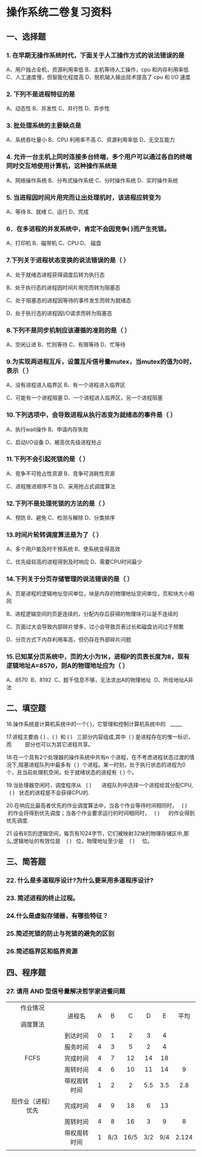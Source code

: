 # 操作系统二卷复习资料

## 一、选择题

### 1. 在早期无操作系统时代，下面关于人工操作方式的说法错误的是

A、用户独占全机，资源利用率低
B、主机等待人工操作，cpu 和内存利用率低
C、人工速度慢，但智能化程度高 
D、脱机输入输出技术提高了 cpu 和 I/O 速度

### 2. 下列不是进程特征的是

A、动态性
B、并发性
C、并行性
D、异步性

### 3. 批处理系统的主要缺点是

A、系统吞吐量小
B、CPU 利用率不高
C、资源利用率低
D、无交互能力 
### 4. 允许一台主机上同时连接多台终端，多个用户可以通过各自的终端同时交互地使用计算机，这种操作系统是

A、网络操作系统
B、分布式操作系统
C、分时操作系统 
D、实时操作系统

### 5. 当进程因时间片用完而让出处理机时，该进程应转变为

A、等待
B、就绪 
C、运行
D、完成

### 6．在多进程的并发系统中，肯定不会因竞争( )而产生死锁。

A、打印机 B、磁带机 C、CPU D、 磁盘

### 7.下列关于进程状态变换的说法错误的是（ ）

A、处于就绪态进程获得调度后转为执行态

B、处于执行态的进程因时间片用完而转为阻塞态

C、处于阻塞态的进程因等待的事件发生而转为就绪态

D、处于执行态的进程因I/O请求而转为阻塞态

### 8.下列不是同步机制应该遵循的准则的是（ ）

A、空闲让进 B、忙则等待 C、有限等待 D、忙等待

### 9.为实现两进程互斥，设置互斥信号量mutex，当mutex的值为0时，表示（ ）

A、没有进程进入临界区 B、有一个进程进入临界区

C、可能有一个进程阻塞 D、一个进程进入临界区，另一个进程阻塞

### 10.下列选项中，会导致进程从执行态变为就绪态的事件是（ ）

A、执行wait操作 B、申请内存失败

C、启动I/O设备 D、被高优先级进程抢占

### 11.下列不会引起死锁的是（ ）

A、竞争不可抢占性资源 B、竞争可消耗性资源

C、进程推进顺序不当 D、采用抢占式调度算法

### 12.下列不是处理死锁的方法的是（ ）

A、预防 B、避免 C、检测与解除 D、分类排序

### 13.时间片轮转调度算法是为了（ ）

A、多个用户能及时干预系统 B、使系统变得高效

C、优先级较高的进程得到及时响应 D、需要CPU时间最少

### 14.下列关于分页存储管理的说法错误的是（ ）

A、页是进程的逻辑地址空间单位，块是内存的物理地址空间单位，页和块大小相同

B、进程逻辑空间的页是连续的，分配内存后获得的物理块可以是不连续的

C、页面过大会导致内部碎片增多，过小会导致页表过长和磁盘访问过于频繁

D、分页方式下内存利用率高，但仍存在外部碎片问题

### 15.已知某分页系统中，页的大小为1K，进程P的页表长度为8，现有逻辑地址A=8570，则A的物理地址应为（ ）

A、8570  B、8192  C、题干信息不够，无法求出A的物理地址  D、所给地址A非法

## 二、填空题

16.操作系统是计算机系统中的一个( )，它管理和控制计算机系统中的   _____

17.进程主要由 ( ) 、( )  和 ( )   三部分内容组成,其中  ( ) 是进程存在的惟一标识，而         部分也可以为其它进程共享。

18.在一个具有2个处理器的操作系统中共有n 个进程，在不考虑进程状态过渡的情况下,阻塞进程队列中最多有  ( )  个进程。某一时刻，处于执行状态的进程为0个，且当前处理机空闲，处于就绪状态的进程有  ( ) 个。

19.当处理器空闲时，调度程序从   ( )       进程队列中选择一个进程给其分配CPU,   ( )   状态的进程是不会获得CPU的.

20.在响应比最高者优先的作业调度算法中，当各个作业等待时间相同时，   ( )      的作业将得到优先调度；当各个作业要求运行的时间相同时，   ( )      的作业得到优先调度.

21.设有8页的逻辑空间，每页有1024字节，它们被映射32块的物理存储区中,那么,逻辑地址的有效位是    ( )   位，物理地址至少是    ( )     位。

## 三、简答题

### 22. 什么是多道程序设计?为什么要采用多道程序设计?

### 23. 简述进程的终止过程。

### **24.什么是虚拟存储器，有哪些特征？**

### **25.简述死锁的防止与死锁的避免的区别**

### **26.简述临界区和临界资源**

## 四、程序题

### 27. 请用 AND 型信号量解决哲学家进餐问题



|                  |        |     |     |      |     |     |       |
| :--------------: | :----: | :-: | :-: | :--: | :-: | :-: | :---: |
| 作业情况<br><br>调度算法 |  进程名   |  A  |  B  |  C   |  D  |  E  |  平均   |
|                  |  到达时间  |  0  |  1  |  2   |  3  |  4  |       |
|                  |  服务时间  |  4  |  3  |  5   |  2  |  4  |       |
|       FCFS       |  完成时间  |  4  |  7  |  12  | 14  | 18  |       |
|                  |  周转时间  |  4  |  6  |  10  | 11  | 14  |   9   |
|                  | 带权周转时间 |  1  |  2  |  2   | 5.5 | 3.5 |  2.8  |
|    短作业（进程）优先     |  完成时间  |  4  |  9  |  18  |  6  | 13  |       |
|                  |  周转时间  |  4  |  8  |  16  |  3  |  9  |   8   |
|                  | 带权周转时间 |  1  | 8/3 | 16/5 | 3/2 | 9/4 | 2.124 |
|                  |        |     |     |      |     |     |       |
